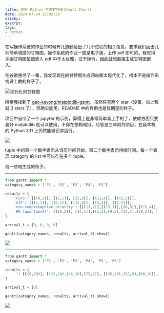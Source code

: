 ```yaml
---
title: 使用 Python 生成甘特图(Gantt Chart)
date: 2024-04-24 12:02:58
sticky:
execrpt:
tags:
- Python
---
```


在写操作系统的作业的时候有几道题给出了几个进程的相关信息，要求我们画出几种简单调度的甘特图。操作系统的作业一直是电子版，上传 pdf 即可的。我觉得手画甘特图拍照嵌入 pdf 中不太优雅，过于掉价，因此就想直接生成甘特图嵌入。

在谷歌搜寻了一番，我发现现在的甘特图生成网站都太现代化了，根本不是操作系统课上教的样子了。

![现代化的甘特图](https://bu.dusays.com/2024/04/24/662888bd5a0af.webp)

所幸我找到了 [gao-keyong/matplotlib-gantt](https://github.com/gao-keyong/matplotlib-gantt/)，虽然只有两个 star（没事，加上我就 3 stars 了），但确实能用，README 中的样例也是我期望的样子。

项目中自带了一个 jupyter 的示例，算得上是非常简单易上手的了，依赖方面只要装好 matplotlib 就可以使用，不存在依赖地狱。尽管是三年前的项目，在我本机的 Python 3.11 上仍然能够正常运行。

![](https://bu.dusays.com/2024/04/24/66288ba6414d4.png)



tuple 中的第一个数字表示从当前时间开始，第二个数字表示持续时间。每一个表示 category 的 list 中可以存在多个 tuple。

给一些咱生成的例子。

***

```python
from gantt import *
category_names = ['P1', 'P2', 'P3', 'P4', 'P5']

results = {
    'FCFS': [[(0,2)], [(2,1)], [(3,8)], [(11,4)], [(15,5)]],
    'SJF': [[(1,2)], [(0,1)], [(12,8)], [(3,4)], [(7,5)]],
    'non-compreemptive priority': [[(13,2)],[(19,1)],[(0,8)],[(15,4)],[(8,5)]],
    'RR (quantum=2)': [[(0,2)], [(2,1)],[(3,2),(9,2),(15,2),(18,2)], [(5,2),(11,2)], [(7,2),(13,2),(17,1)]]
}

arrival_t = [0, 0, 0, 0]

gantt(category_names, results, arrival_t).show()

```

![](https://bu.dusays.com/2024/04/24/662890f78f1da.png)

***

```python
from gantt import *
category_names = ['P1', 'P2', 'P3', 'P4', 'P5', 'P6']

results = {
    '': [[(0,20)], [(25,10),(45,10),(75,5)], [(35,10),(55,5),(80,10)], [(60,15)], [(100,5),(115,5)],[(105,10)]],
}

arrival_t = [0]

gantt(category_names, results, arrival_t).show()

```

![](https://bu.dusays.com/2024/04/24/662891bfa52fc.png)

